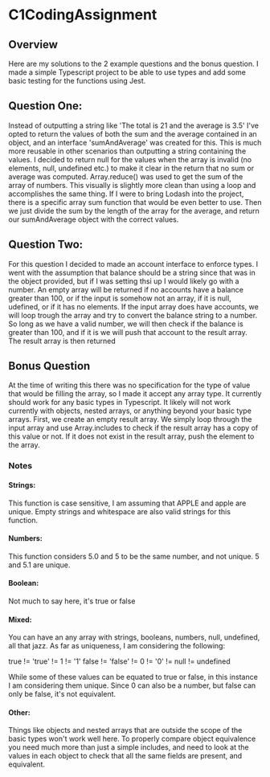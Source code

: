 # C1CodingAssignment

## Overview
Here are my solutions to the 2 example questions and the bonus question. I made a simple Typescript project to be able to use types and add some basic testing for the functions using Jest.

## Question One:

Instead of outputting a string like 'The total is 21 and the average is 3.5' I've opted to return the values of both the sum and the average contained in an object, and an interface 'sumAndAverage' was created for this. This is much more reusable in other scenarios than outputting a string containing the values. I decided to return null for the values when the array is invalid (no elements, null, undefined etc.) to make it clear in the return that no sum or average was computed. Array.reduce() was used to get the sum of the array of numbers. This visually is slightly more clean than using a loop and accomplishes the same thing. If I were to bring Lodash into the project, there is a specific array sum function that would be even better to use. Then we just divide the sum by the length of the array for the average, and return our sumAndAverage object with the correct values.

## Question Two:

For this question I decided to made an account interface to enforce types. I went with the assumption that balance should be a string since that was in the object provided, but if I was setting thsi up I would likely go with a number. An empty array will be returned if no accounts have a balance greater than 100, or if the input is somehow not an array, if it is null, udefined, or if it has no elements. If the input array does have accounts, we will loop trough the array and try to convert the balance string to a number. So long as we have a valid number, we will then check if the balance is greater than 100, and if it is we will push that account to the result array. The result array is then returned

## Bonus Question

At the time of writing this there was no specification for the type of value that would be filling the array, so I made it accept any array type. It currently should work for any basic types in Typescript. It likely will not work currently with objects, nested arrays, or anything beyond your basic type arrays. First, we create an empty result array. We simply loop through the input array and use Array.includes to check if the result array has a copy of this value or not. If it does not exist in the result array, push the element to the array.

### Notes
#### Strings:
This function is case sensitive, I am assuming that APPLE and apple are unique. Empty strings and whitespace are also valid strings for this function.

#### Numbers:
This function considers 5.0 and 5 to be the same number, and not unique. 5 and 5.1 are unique.

#### Boolean:
Not much to say here, it's true or false

#### Mixed:
You can have an any array with strings, booleans, numbers, null, undefined, all that jazz. As far as uniqueness, I am considering the following:

true != 'true' != 1 != '1'
false != 'false' != 0 != '0' != null != undefined

While some of these values can be equated to true or false, in this instance I am considering them unique. Since 0 can also be a number, but false can only be false, it's not equivalent.

#### Other:
Things like objects and nested arrays that are outside the scope of the basic types won't work well here. To properly compare object equivalence you need much more than just a simple includes, and need to look at the values in each object to check that all the same fields are present, and equivalent.
